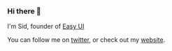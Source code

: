 ### Hi there 👋
I'm Sid, founder of [Easy UI](easyui.dev)

You can follow me on [twitter](https://twitter.com/sidcraftscode), or check out my [website](https://sidcrafts.com).
<!--
- 🔭 I’m currently working on ...
- 🌱 I’m currently learning ...
- 👯 I’m looking to collaborate on ...
- 🤔 I’m looking for help with ...
- 💬 Ask me about ...
- 📫 How to reach me: ...
- 😄 Pronouns: ...
- ⚡ Fun fact: ...
-->
